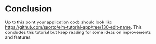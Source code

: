 # Conclusion

Up to this point your application code should look like <https://github.com/sporto/elm-tutorial-app/tree/130-edit-name>. This concludes this tutorial but keep reading for some ideas on improvements and features.


